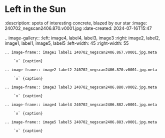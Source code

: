 # Left in the Sun

:description: spots of interesting concrete, blazed by our star
:image: 240702_negscan2406.870.v0001.jpg
:date-created: 2024-07-16T15:47

.. image-gallery::
    :left: image4, label4, label3, image3
    :right: image2, label2, image1, label1, image5, label5
    :left-width: 45
    :right-width: 55

    .. image-frame:: image1 label1 240702_negscan2406.867.v0001.jpg.meta

        `∧` {caption}

    .. image-frame:: image2 label2 240702_negscan2406.870.v0001.jpg.meta

        `∧` {caption}

    .. image-frame:: image3 label3 240702_negscan2406.880.v0002.jpg.meta

        `∨` {caption}

    .. image-frame:: image4 label4 240702_negscan2406.882.v0001.jpg.meta

        `∧` {caption}

    .. image-frame:: image5 label5 240702_negscan2406.883.v0001.jpg.meta

        `∧` {caption}